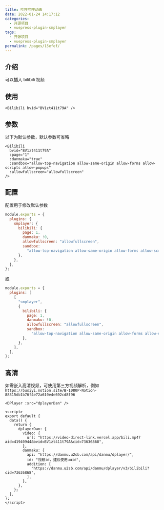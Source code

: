 ```yaml
---
title: 哔哩哔哩动画
date: 2022-01-24 14:17:12
categories:
  - 开源项目
  - vuepress-plugin-smplayer
tags:
  - 开源项目
  - vuepress-plugin-smplayer
permalink: /pages/15efef/
---
```


## 介绍

可以插入 bilibili 视频

## 使用

<Bilibili bvid="BV1zt411t79A" />

```vue
<Bilibili bvid="BV1zt411t79A" />
```

## 参数

以下为默认参数，默认参数可省略

```vue
<Bilibili
  bvid="BV1zt411t79A"
  :page="1"
  :danmaku="true"
  :sandbox="allow-top-navigation allow-same-origin allow-forms allow-scripts allow-popups"
  :allowfullscreen="allowfullscreen"
/>
```

## 配置

配置用于修改默认参数

```js
module.exports = {
  plugins: {
    smplayer: {
      bilibili: {
        page: 1,
        danmaku: !0,
        allowfullscreen: "allowfullscreen",
        sandbox:
          "allow-top-navigation allow-same-origin allow-forms allow-scripts allow-popups",
      },
    },
  },
};
```

或

```js
module.exports = {
  plugins: [
    [
      "smplayer",
      {
        bilibili: {
          page: 1,
          danmaku: !0,
          allowfullscreen: "allowfullscreen",
          sandbox:
            "allow-top-navigation allow-same-origin allow-forms allow-scripts allow-popups",
        },
      },
    ],
  ],
};
```

## 高清

如需嵌入高清视频，可使用第三方视频解析，例如 `https://busiyi.notion.site/B-1080P-Notion-88315db1b76f4e72a610e4e692cd8f96`

<DPlayer :src="dplayerDan" />

```vue
<DPlayer :src="dplayerDan" />

<script>
export default {
  data() {
    return {
      dplayerDan: {
        video: {
          url: "https://video-direct-link.vercel.app/bili.mp4?aid=41940944&bvid=BV1zt411t79A&cid=73636868",
        },
        danmaku: {
          api: "https://danmu.u2sb.com/api/danmu/dplayer/",
          id: "视频id，建议使用uuid",
          addition: [
            "https://danmu.u2sb.com/api/danmu/dplayer/v3/bilibili?cid=73636868",
          ],
        },
      },
    };
  },
};
</script>
```

<script>
export default {
  data() {
    return {
      dplayerDan: {
        video: {
          url: "https://video-direct-link.vercel.app/bili.mp4?aid=41940944&bvid=BV1zt411t79A&cid=73636868",
        },
        danmaku: {
          api: "https://danmu.u2sb.com/api/danmu/dplayer/",
          id: "视频id，建议使用uuid",
          addition: [
            "https://danmu.u2sb.com/api/danmu/dplayer/v3/bilibili?cid=73636868",
          ],
        },
      },
    };
  },
};
</script>
